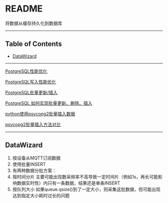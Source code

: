# README

将数据从缓存持久化到数据库

---

## Table of Contents

<!-- vim-markdown-toc GFM -->

* [DataWizard](#datawizard)

<!-- vim-markdown-toc -->

---

[PostgreSQL性能优化](http://mysql.taobao.org/monthly/2016/04/05/)

[PostgreSQL写入性能优化](https://developer.aliyun.com/article/647444)

[PostgreSQL批量更新/插入](https://www.jianshu.com/p/1e389047cfa6)

[PostgreSQL 如何实现批量更新、删除、插入](https://developer.aliyun.com/article/74420)

[python使用psycopg2批量插入数据](https://blog.csdn.net/lsr40/article/details/83537974)

[psycopg2批量插入方法对比](https://blog.csdn.net/china1987427/article/details/95120023)

---

## DataWizard

1. 按设备从MQTT订阅数据
2. 使用批量INSERT
3. 有两种数据分批方案：
  1. 按时间分片
    主要可能出现数采频率不高导致一定时间片（例如1s，再长可能影响数据实时性）内只有一条数据，结果还是单条INSERT
  2. 按队列大小
    如果queue.qsize()到了一定大小，则采集这批数据，但可能出现达到指定大小耗时过长的问题

